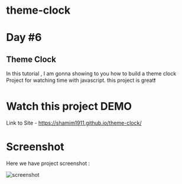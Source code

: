 # theme-clock

# Day #6

## Theme Clock
In this tutorial ,  I am gonna showing to you how to build a theme clock Project for watching time with javascript. this project is great❗️

# Watch this project DEMO


Link to Site - https://shamim1911.github.io/theme-clock/


# Screenshot
Here we have project screenshot :

![screenshot](https://github.com/shamim1911/theme-clock/assets/149160986/0cacf507-f9b7-40d2-a0a1-96d1180e005f)


